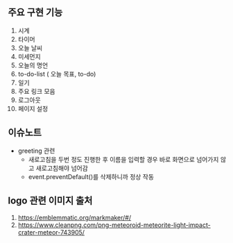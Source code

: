 ## 주요 구현 기능
1. 시계
2. 타이머
3. 오늘 날씨
4. 미세먼지
5. 오늘의 명언
6. to-do-list ( 오늘 목표, to-do)
7. 일기
8. 주요 링크 모음
9. 로그아웃
10. 페이지 설정

## 이슈노트
* greeting 관련
    * 새로고침을 두번 정도 진행한 후 이름을 입력할 경우 바로 화면으로 넘어가지 않고 새로고침해야 넘어감
    * event.preventDefault()를 삭제하니까 정상 작동

## logo 관련 이미지 출처
1. https://emblemmatic.org/markmaker/#/
2. https://www.cleanpng.com/png-meteoroid-meteorite-light-impact-crater-meteor-743905/